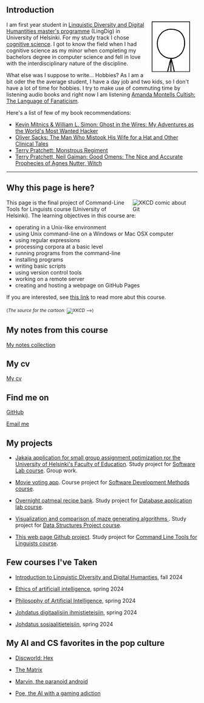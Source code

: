 ## Introduction

<img src="assets/images/stick_figure.png" alt="XKCD comic about Git" hspace="20" width="20%" align="right"/> I am first year student in [Linquistic Diversity and Digital Humantities master's programme](https://www.helsinki.fi/en/degree-programmes/linguistic-diversity-and-digital-humanities-masters-programme/studying) (LingDig) in University of Helsinki. For my study track I chose [cognitive science](https://www.helsinki.fi/en/faculty-arts/research/disciplines/digital-humanities/cognitive-science). I got to know the field when I had cognitive science as my minor when completing my bachelors degree in computer science and fell in love with the interdisciplinary nature of the discipline.

What else was I suppose to write... Hobbies? As I am a bit oder the the average student, I have a day job and two kids, so I don't have a lot of time for hobbies. I try to make use of commuting time by listening audio books and right now I am listening [Amanda Montells Cultish: The Language of Fanaticism](https://www.goodreads.com/book/show/55338982-cultish). 

Here's a list of few of my book recommendations: 
* [Kevin Mitnics & William L. Simon: Ghost in the Wires: My Adventures as the World's Most Wanted Hacker](https://www.goodreads.com/book/show/10256723-ghost-in-the-wires?ref=nav_sb_ss_1_18)
* [Oliver Sacks: The Man Who Mistook His Wife for a Hat and Other Clinical Tales](https://www.goodreads.com/book/show/63697.The_Man_Who_Mistook_His_Wife_for_a_Hat_and_Other_Clinical_Tales?ref=nav_sb_ss_1_24)
* [Terry Pratchett: Monstrous Regiment](https://www.goodreads.com/book/show/34511.Monstrous_Regiment?ac=1&from_search=true&qid=bXKHwntRTR&rank=1)
* [Terry Pratchett, Neil Gaiman: Good Omens: The Nice and Accurate Prophecies of Agnes Nutter, Witch](https://www.goodreads.com/book/show/12067.Good_Omens?from_search=true&from_srp=true&qid=E3jibDoW7X&rank=2)

---

## Why this page is here?

<img src="https://imgs.xkcd.com/comics/git.png" alt="XKCD comic about Git" hspace="20" width="30%" align="right"/>This page is the final project of Command-Line Tools for Linguists course (University of Helsinki). The learning objectives in this course are:
* operating in a Unix-like environment
* using Unix command-line on a Windows or Mac OSX computer
* using regular expressions
* processing corpora at a basic level
* running programs from the command-line
* installing programs
* writing basic scripts
* using version control tools
* working on a remote server
* creating and hosting a webpage on GitHub Pages

If you are interested, see [this link](https://studies.helsinki.fi/courses/course-unit/otm-92ee484e-456b-409f-a397-d9d2b6e40a2f/KIK-LG221) to read more abut this course.

<sub>(_The source for the cartoon: ![XKCD](https://xkcd.com/1597/)_ -->)<sub>


## My notes from this course

[My notes collection](https://katja-cmd.github.io/cmdline_course.html)


## My cv
[My cv](/assets/documents/cv.pdf)


## Find me on

[GitHub](https://github.com/katja-cmd)

[Email me](mailto:katja.kvintus@helsinki.fi)


## My projects

* [Jakaja application for small group assignment optimization ror the University of Helsinki's Faculty of Education](https://github.com/piryopt/pienryhmien-optimointi). Study project for [Software Lab course](https://studies.helsinki.fi/kurssit/opintojakso/otm-f07aa52f-df4c-4a9a-8e89-d6222b88e2f2/TKT20007). Group work.

* [Movie voting app](https://github.com/KatjaKvintus/Movie-voting-app). Course project for [Software Development Methods course](https://studies.helsinki.fi/courses/course-unit/hy-CU-118024742-2021-08-01/TKT20002).

* [Overnight oatmeal recipe bank](https://github.com/KatjaKvintus/Overnight-oats-recipe-bank). Study project for [Database application lab course](https://studies.helsinki.fi/courses/course-unit/hy-CU-118025659-2021-08-01/TKT20011).

* [Visualization and comparison of maze generating algorithms ](https://github.com/KatjaKvintus/maze_generation). Study project for [Data Structures Project course](https://studies.helsinki.fi/courses/course-unit/hy-CU-118025627-2021-08-01/TKT20010).

* [This web page Github project](https://github.com/katja-cmd/katja-cmd.github.io). Study project for [Command Line Tools for Linguists course](https://studies.helsinki.fi/courses/course-unit/otm-92ee484e-456b-409f-a397-d9d2b6e40a2f).


## Few courses I've Taken

* [Introduction to Linquistic DIversity and Digital Humanties](https://studies.helsinki.fi/kurssit/toteutus/hy-opt-cur-2425-9df97501-21e6-4b8d-9de4-e91303f2ff71/LDA-301), fall 2024

* [Ethics of artificiall intelligence](https://studies.helsinki.fi/kurssit/toteutus/hy-opt-cur-2324-e5f774f1-ddd7-4890-be4f-d9501d462795/LDA-C505), spring 2024

* [Philosophy of Artificial Intelligence](https://studies.helsinki.fi/kurssit/toteutus/hy-opt-cur-2324-9fbc2bee-b638-41ea-ac53-35dc54b1515a/LDA-C307), spring 2024

* [Johdatus digitaalisiin ihmistieteisiin](https://studies.helsinki.fi/kurssit/toteutus/hy-opt-cur-2324-3cd28bb6-ab6b-45d1-859e-d4c4b55535d3/KIK-417/Johdatus_digitaalisiin_ihmistieteisiin_KIK_417_HISK_234_KUKA_501_TTK_MU221_TTK_MU251_Et%C3%A4opetus), spring 2024

* [Johdatus sosiaalitieteisiin](https://studies.helsinki.fi/kurssit/toteutus/otm-3efa51b5-cc9b-4be6-ab84-972b525252d9/SOSK-101), spring 2024


## My AI and CS favorites in the pop culture

* [Discworld: Hex](https://discworld.fandom.com/wiki/Hex) 

* [The Matrix](https://www.imdb.com/title/tt0133093/)

* [Marvin, the paranoid android](https://en.wikipedia.org/wiki/Marvin_the_Paranoid_Android)

* [Poe, the AI with a gaming adiction](https://altered-carbon.fandom.com/wiki/Poe)

